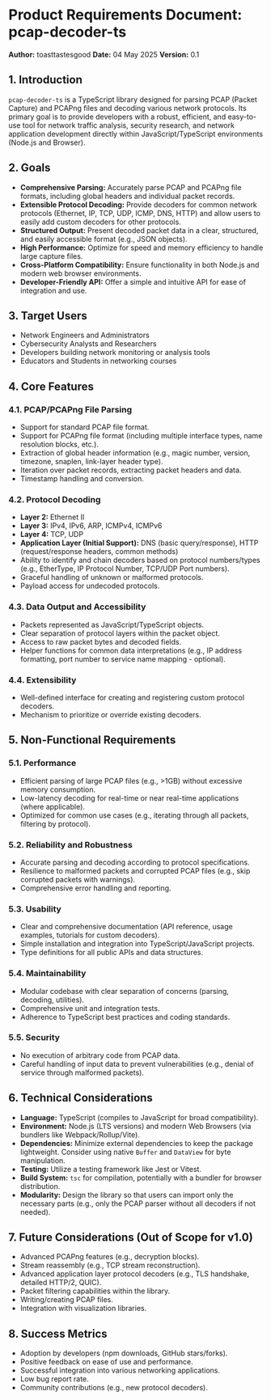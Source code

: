 # Product Requirements Document: pcap-decoder-ts

**Author:** toasttastesgood
**Date:** 04 May 2025
**Version:** 0.1

## 1. Introduction

`pcap-decoder-ts` is a TypeScript library designed for parsing PCAP (Packet Capture) and PCAPng files and decoding various network protocols. Its primary goal is to provide developers with a robust, efficient, and easy-to-use tool for network traffic analysis, security research, and network application development directly within JavaScript/TypeScript environments (Node.js and Browser).

## 2. Goals

- **Comprehensive Parsing:** Accurately parse PCAP and PCAPng file formats, including global headers and individual packet records.
- **Extensible Protocol Decoding:** Provide decoders for common network protocols (Ethernet, IP, TCP, UDP, ICMP, DNS, HTTP) and allow users to easily add custom decoders for other protocols.
- **Structured Output:** Present decoded packet data in a clear, structured, and easily accessible format (e.g., JSON objects).
- **High Performance:** Optimize for speed and memory efficiency to handle large capture files.
- **Cross-Platform Compatibility:** Ensure functionality in both Node.js and modern web browser environments.
- **Developer-Friendly API:** Offer a simple and intuitive API for ease of integration and use.

## 3. Target Users

- Network Engineers and Administrators
- Cybersecurity Analysts and Researchers
- Developers building network monitoring or analysis tools
- Educators and Students in networking courses

## 4. Core Features

### 4.1. PCAP/PCAPng File Parsing

- Support for standard PCAP file format.
- Support for PCAPng file format (including multiple interface types, name resolution blocks, etc.).
- Extraction of global header information (e.g., magic number, version, timezone, snaplen, link-layer header type).
- Iteration over packet records, extracting packet headers and data.
- Timestamp handling and conversion.

### 4.2. Protocol Decoding

- **Layer 2:** Ethernet II
- **Layer 3:** IPv4, IPv6, ARP, ICMPv4, ICMPv6
- **Layer 4:** TCP, UDP
- **Application Layer (Initial Support):** DNS (basic query/response), HTTP (request/response headers, common methods)
- Ability to identify and chain decoders based on protocol numbers/types (e.g., EtherType, IP Protocol Number, TCP/UDP Port numbers).
- Graceful handling of unknown or malformed protocols.
- Payload access for undecoded protocols.

### 4.3. Data Output and Accessibility

- Packets represented as JavaScript/TypeScript objects.
- Clear separation of protocol layers within the packet object.
- Access to raw packet bytes and decoded fields.
- Helper functions for common data interpretations (e.g., IP address formatting, port number to service name mapping - optional).

### 4.4. Extensibility

- Well-defined interface for creating and registering custom protocol decoders.
- Mechanism to prioritize or override existing decoders.

## 5. Non-Functional Requirements

### 5.1. Performance

- Efficient parsing of large PCAP files (e.g., >1GB) without excessive memory consumption.
- Low-latency decoding for real-time or near real-time applications (where applicable).
- Optimized for common use cases (e.g., iterating through all packets, filtering by protocol).

### 5.2. Reliability and Robustness

- Accurate parsing and decoding according to protocol specifications.
- Resilience to malformed packets and corrupted PCAP files (e.g., skip corrupted packets with warnings).
- Comprehensive error handling and reporting.

### 5.3. Usability

- Clear and comprehensive documentation (API reference, usage examples, tutorials for custom decoders).
- Simple installation and integration into TypeScript/JavaScript projects.
- Type definitions for all public APIs and data structures.

### 5.4. Maintainability

- Modular codebase with clear separation of concerns (parsing, decoding, utilities).
- Comprehensive unit and integration tests.
- Adherence to TypeScript best practices and coding standards.

### 5.5. Security

- No execution of arbitrary code from PCAP data.
- Careful handling of input data to prevent vulnerabilities (e.g., denial of service through malformed packets).

## 6. Technical Considerations

- **Language:** TypeScript (compiles to JavaScript for broad compatibility).
- **Environment:** Node.js (LTS versions) and modern Web Browsers (via bundlers like Webpack/Rollup/Vite).
- **Dependencies:** Minimize external dependencies to keep the package lightweight. Consider using native `Buffer` and `DataView` for byte manipulation.
- **Testing:** Utilize a testing framework like Jest or Vitest.
- **Build System:** `tsc` for compilation, potentially with a bundler for browser distribution.
- **Modularity:** Design the library so that users can import only the necessary parts (e.g., only the PCAP parser without all decoders if not needed).

## 7. Future Considerations (Out of Scope for v1.0)

- Advanced PCAPng features (e.g., decryption blocks).
- Stream reassembly (e.g., TCP stream reconstruction).
- Advanced application layer protocol decoders (e.g., TLS handshake, detailed HTTP/2, QUIC).
- Packet filtering capabilities within the library.
- Writing/creating PCAP files.
- Integration with visualization libraries.

## 8. Success Metrics

- Adoption by developers (npm downloads, GitHub stars/forks).
- Positive feedback on ease of use and performance.
- Successful integration into various networking applications.
- Low bug report rate.
- Community contributions (e.g., new protocol decoders).
